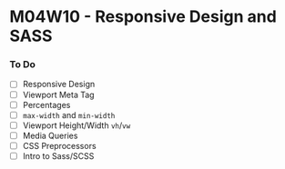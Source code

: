 # M04W10 - Responsive Design and SASS

### To Do

- [ ] Responsive Design
- [ ] Viewport Meta Tag
- [ ] Percentages
- [ ] `max-width` and `min-width`
- [ ] Viewport Height/Width `vh`/`vw`
- [ ] Media Queries
- [ ] CSS Preprocessors
- [ ] Intro to Sass/SCSS
